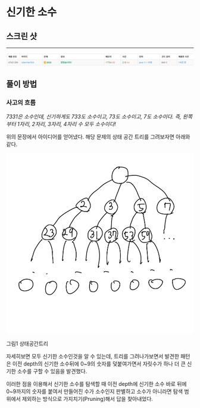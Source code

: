 # 신기한 소수

## 스크린 샷

---

![Untitled](./성공스샷.png)

## 풀이 방법

### 사고의 흐름

*7331은 소수인데, 신기하게도 733도 소수이고, 73도 소수이고, 7도 소수이다. 즉, 왼쪽부터 1자리, 2자리, 3자리, 4자리 수 모두 소수이다!*

위의 문장에서 아이디어를 얻어냈다. 해당 문제의 상태 공간 트리를 그려보자면 아래와 같다.

![그림1 상태공간트리](./상태공간트리.png)

그림1 상태공간트리

자세히보면 모두 신기한 소수인것을 알 수 있는데, 트리를 그려나가보면서 발견한 패턴은 이전 depth의 신기한 소수뒤에 0~9의 숫자를 덫붙여가면서 자릿수가 하나 더 큰 신기한 소수를 구할 수 있음을 발견했다.

이러한 점을 이용해서 신기한 소수를 탐색할 때 이전 depth에 신기한 소수 바로 뒤에 0~9까지의 숫자를 붙여서 만들어진 수가 소수인지 판별하고 소수가 아니라면 탐색 범위에서 제외하는 방식으로 가지치기(Pruning)해서 답을 찾아내었다.
